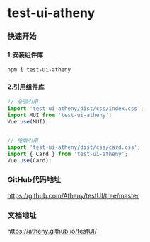 # test-ui-atheny

### 快速开始

#### 1.安装组件库

```bash
npm i test-ui-atheny
```

#### 2.引用组件库
```javascript
// 全部引用
import 'test-ui-atheny/dist/css/index.css';
import MUI from 'test-ui-atheny';
Vue.use(MUI);


// 按需引用
import 'test-ui-atheny/dist/css/card.css';
import { Card } from 'test-ui-atheny';
Vue.use(Card);
```

### GitHub代码地址
https://github.com/Atheny/testUI/tree/master

### 文档地址
https://atheny.github.io/testUI/
